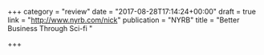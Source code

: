 +++
category = "review"
date = "2017-08-28T17:14:24+00:00"
draft = true
link = "http://www.nyrb.com/nick"
publication = "NYRB"
title = "Better Business Through Sci-fi "

+++

